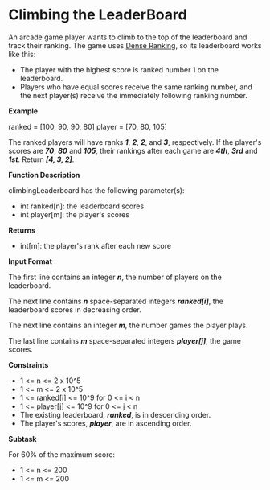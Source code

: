 # Climbing the LeaderBoard

An arcade game player wants to climb to the top of the leaderboard and track their ranking. The game uses [Dense Ranking](https://en.wikipedia.org/wiki/Ranking#Dense_ranking_.28.221223.22_ranking.29), so its leaderboard works like this:

- The player with the highest score is ranked number 1 on the leaderboard.
- Players who have equal scores receive the same ranking number, and the next player(s) receive the immediately following ranking number.

**Example**

ranked = [100, 90, 90, 80]
player = [70, 80, 105]

The ranked players will have ranks **_1_**, **_2_**, **_2_**, and **_3_**, respectively. If the player's scores are **_70_**, **_80_** and **_105_**, their rankings after each game are **_4th_**, **_3rd_** and **_1st_**. Return **_[4, 3, 2]_**.

**Function Description**

climbingLeaderboard has the following parameter(s):

- int ranked[n]: the leaderboard scores
- int player[m]: the player's scores

**Returns**

- int[m]: the player's rank after each new score

**Input Format**

The first line contains an integer **_n_**, the number of players on the leaderboard.

The next line contains **_n_** space-separated integers **_ranked[i]_**, the leaderboard scores in decreasing order.

The next line contains an integer **_m_**, the number games the player plays.

The last line contains **_m_** space-separated integers **_player[j]_**, the game scores.

**Constraints**

- 1 <= n <= 2 x 10^5
- 1 <= m <= 2 x 10^5
- 1 <= ranked[i] <= 10^9 for 0 <= i < n
- 1 <= player[j] <= 10^9 for 0 <= j < n
- The existing leaderboard, **_ranked_**, is in descending order.
- The player's scores, **_player_**, are in ascending order.

**Subtask**

For 60% of the maximum score:

- 1 <= n <= 200
- 1 <= m <= 200
